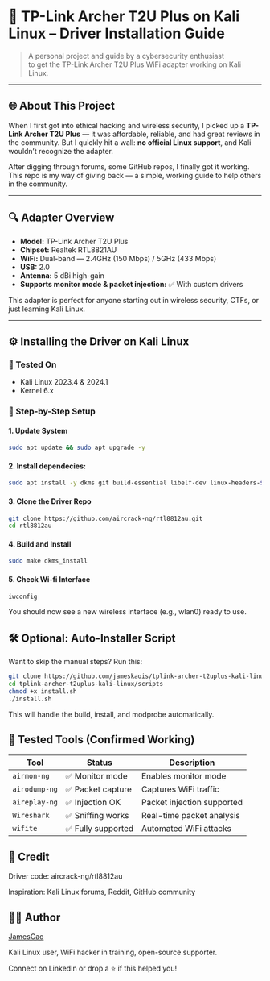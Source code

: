 # 📡 TP-Link Archer T2U Plus on Kali Linux – Driver Installation Guide

> A personal project and guide by a cybersecurity enthusiast  
> to get the TP-Link Archer T2U Plus WiFi adapter working on Kali Linux.

---

## 🌐 About This Project

When I first got into ethical hacking and wireless security, I picked up a **TP-Link Archer T2U Plus** — it was affordable, reliable, and had great reviews in the community. But I quickly hit a wall: **no official Linux support**, and Kali wouldn’t recognize the adapter.

After digging through forums, some GitHub repos, I finally got it working. This repo is my way of giving back — a simple, working guide to help others in the community.

---

## 🔍 Adapter Overview

- **Model:** TP-Link Archer T2U Plus  
- **Chipset:** Realtek RTL8821AU 
- **WiFi:** Dual-band — 2.4GHz (150 Mbps) / 5GHz (433 Mbps)  
- **USB:** 2.0  
- **Antenna:** 5 dBi high-gain  
- **Supports monitor mode & packet injection:** ✅ With custom drivers  

This adapter is perfect for anyone starting out in wireless security, CTFs, or just learning Kali Linux.

---

## ⚙️ Installing the Driver on Kali Linux

### 🐧 Tested On
- Kali Linux 2023.4 & 2024.1
- Kernel 6.x

### 🔧 Step-by-Step Setup

#### 1. Update System
```bash
sudo apt update && sudo apt upgrade -y
```

#### 2. Install dependecies:
```bash
sudo apt install -y dkms git build-essential libelf-dev linux-headers-$(uname -r)
```
#### 3. Clone the Driver Repo
```bash
git clone https://github.com/aircrack-ng/rtl8812au.git
cd rtl8812au
```

#### 4. Build and Install
```bash
sudo make dkms_install
```

#### 5. Check Wi-fi Interface
```bash
iwconfig
```
You should now see a new wireless interface (e.g., wlan0) ready to use.

## 🛠️ Optional: Auto-Installer Script
Want to skip the manual steps? Run this:

```bash
git clone https://github.com/jameskaois/tplink-archer-t2uplus-kali-linux.git
cd tplink-archer-t2uplus-kali-linux/scripts
chmod +x install.sh
./install.sh
```
This will handle the build, install, and modprobe automatically.



## 🧪 Tested Tools (Confirmed Working)

| Tool         | Status            | Description         |
|--------------|-------------------|---------------------|
| `airmon-ng`  | ✅ Monitor mode    | Enables monitor mode |
| `airodump-ng`| ✅ Packet capture  | Captures WiFi traffic |
| `aireplay-ng`| ✅ Injection OK    | Packet injection supported |
| `Wireshark`  | ✅ Sniffing works  | Real-time packet analysis |
| `wifite`     | ✅ Fully supported | Automated WiFi attacks |

## 🙌 Credit
Driver code: aircrack-ng/rtl8812au

Inspiration: Kali Linux forums, Reddit, GitHub community

## 🧑‍💻 Author
[JamesCao](https://github.com/jameskaois)

Kali Linux user, WiFi hacker in training, open-source supporter.

Connect on LinkedIn or drop a ⭐ if this helped you!
